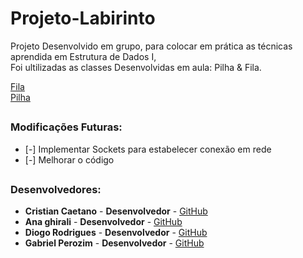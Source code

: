 # Projeto-Labirinto

Projeto Desenvolvido em grupo, para colocar em prática as técnicas aprendida em Estrutura de Dados I,<br>
Foi ultilizadas as classes Desenvolvidas em aula: Pilha & Fila.

[Fila](https://github.com/cristiancaetano29/Projeto-Labirinto/blob/master/src/Fila.java)<br>
[Pilha](https://github.com/cristiancaetano29/Projeto-Labirinto/blob/master/src/Pilha.java)

##

### Modificações Futuras: 

* [-] Implementar Sockets para estabelecer conexão em rede
* [-] Melhorar o código

##

### Desenvolvedores:

* **Cristian Caetano** - **Desenvolvedor** - [GitHub](https://github.com/cristiancaetano29)
* **Ana ghirali** - **Desenvolvedor** - [GitHub](https://github.com/Anaghirali)
* **Diogo Rodrigues** - **Desenvolvedor** - [GitHub](https://github.com/diogoramosr)
* **Gabriel Perozim** - **Desenvolvedor** - [GitHub](https://github.com/gabrielfxz)
